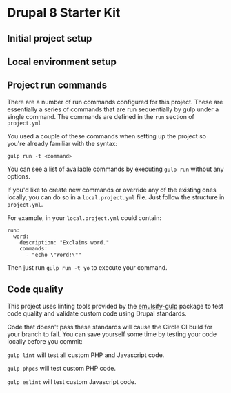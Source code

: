# Drupal 8 Starter Kit

## Initial project setup

## Local environment setup

## Project run commands

There are a number of run commands configured for this project. These are essentially a series of commands that are run sequentially by gulp under a single command. The commands are defined in the `run` section of `project.yml`

You used a couple of these commands when setting up the project so you're already familiar with the syntax:
```
gulp run -t <command>
```

You can see a list of available commands by executing `gulp run` without any options.

If you'd like to create new commands or override any of the existing ones locally, you can do so in a `local.project.yml` file. Just follow the structure in `project.yml`.

For example, in your `local.project.yml` could contain:

```
run:
  word:
    description: "Exclaims word."
    commands:
      - "echo \"Word!\""
```

Then just run `gulp run -t yo` to execute your command.

## Code quality

This project uses linting tools provided by the [emulsify-gulp](https://github.com/fourkitchens/emulsify-gulp) package to test code quality and validate custom code using Drupal standards.

Code that doesn't pass these standards will cause the Circle CI build for your branch to fail. You can save yourself some time by testing your code locally before you commit:

`gulp lint` will test all custom PHP and Javascript code.

`gulp phpcs` will test custom PHP code.

`gulp eslint` will test custom Javascript code.
